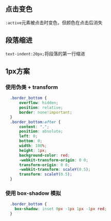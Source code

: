## 点击变色
`:active`元素被点击时变色，但颜色在点击后消失

## 段落缩进
`text-indent:20px;`将段落的第一行缩进

## 1px方案
### 使用伪类 + transform
```css
  .border_bottom { 
      overflow: hidden; 
      position: relative; 
      border: none!important; 
  }
  .border_bottom:after { 
      content: ".";
      position: absolute; 
      left: 0; 
      bottom: 0; 
      width: 100%; 
      height: 1px; 
      background-color: red; 
      -webkit-transform-origin: 0 0;  
      transform-origin: 0 0; 
      -webkit-transform: scaleY(0.5);
      transform: scaleY(0.5);
  }
```

### 使用 box-shadow 模拟
```css
  .border_bottom {
    box-shadow: inset 0px -1px 1px -1px red;
  }
```
 

